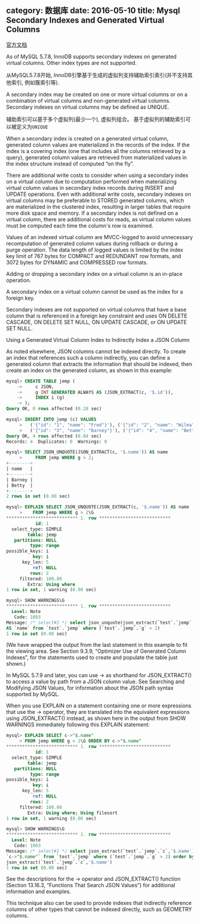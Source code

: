 category: 数据库
date: 2016-05-10
title: Mysql Secondary Indexes and Generated Virtual Columns
---
[官方文档](http://dev.mysql.com/doc/refman/5.7/en/create-table-secondary-indexes-virtual-columns.html)

As of MySQL 5.7.8, InnoDB supports secondary indexes on generated virtual columns. Other index types are not supported.

从MySQL5.7.8开始, InnoDB引擎基于生成的虚拟列支持辅助索引索引(并不支持其他索引, 例如簇索引等). 

A secondary index may be created on one or more virtual columns or on a combination of virtual columns and non-generated virtual columns. Secondary indexes on virtual columns may be defined as UNIQUE.

辅助索引可以基于多个虚拟列(最少一个), 虚拟列组合。 基于虚拟列的辅助索引可以被定义为`UNIQUE`

When a secondary index is created on a generated virtual column, generated column values are materialized in the records of the index. If the index is a covering index (one that includes all the columns retrieved by a query), generated column values are retrieved from materialized values in the index structure instead of computed “on the fly”.

There are additional write costs to consider when using a secondary index on a virtual column due to computation performed when materializing virtual column values in secondary index records during INSERT and UPDATE operations. Even with additional write costs, secondary indexes on virtual columns may be preferable to STORED generated columns, which are materialized in the clustered index, resulting in larger tables that require more disk space and memory. If a secondary index is not defined on a virtual column, there are additional costs for reads, as virtual column values must be computed each time the column's row is examined.

Values of an indexed virtual column are MVCC-logged to avoid unnecessary recomputation of generated column values during rollback or during a purge operation. The data length of logged values is limited by the index key limit of 767 bytes for COMPACT and REDUNDANT row formats, and 3072 bytes for DYNAMIC and COMPRESSED row formats.

Adding or dropping a secondary index on a virtual column is an in-place operation.

A secondary index on a virtual column cannot be used as the index for a foreign key.

Secondary indexes are not supported on virtual columns that have a base column that is referenced in a foreign key constraint and uses ON DELETE CASCADE, ON DELETE SET NULL, ON UPDATE CASCADE, or ON UPDATE SET NULL.

Using a Generated Virtual Column Index to Indirectly Index a JSON Column

As noted elsewhere, JSON columns cannot be indexed directly. To create an index that references such a column indirectly, you can define a generated column that extracts the information that should be indexed, then create an index on the generated column, as shown in this example:
```sql
mysql> CREATE TABLE jemp (
    ->     c JSON,
    ->     g INT GENERATED ALWAYS AS (JSON_EXTRACT(c, '$.id')),
    ->     INDEX i (g)
    -> );
Query OK, 0 rows affected (0.28 sec)

mysql> INSERT INTO jemp (c) VALUES 
     >   ('{"id": "1", "name": "Fred"}'), ('{"id": "2", "name": "Wilma"}'), 
     >   ('{"id": "3", "name": "Barney"}'), ('{"id": "4", "name": "Betty"}');
Query OK, 4 rows affected (0.04 sec)
Records: 4  Duplicates: 0  Warnings: 0

mysql> SELECT JSON_UNQUOTE(JSON_EXTRACT(c, '$.name')) AS name
     >     FROM jemp WHERE g > 2;
+--------+
| name   |
+--------+
| Barney |
| Betty  |
+--------+
2 rows in set (0.00 sec)

mysql> EXPLAIN SELECT JSON_UNQUOTE(JSON_EXTRACT(c, '$.name')) AS name
     >    FROM jemp WHERE g > 2\G
*************************** 1. row ***************************
           id: 1
  select_type: SIMPLE
        table: jemp
   partitions: NULL
         type: range
possible_keys: i
          key: i
      key_len: 5
          ref: NULL
         rows: 2
     filtered: 100.00
        Extra: Using where
1 row in set, 1 warning (0.00 sec)

mysql> SHOW WARNINGS\G
*************************** 1. row ***************************
  Level: Note
   Code: 1003
Message: /* select#1 */ select json_unquote(json_extract(`test`.`jemp`.`c`,'$.name')) 
AS `name` from `test`.`jemp` where (`test`.`jemp`.`g` > 2)
1 row in set (0.00 sec)
```
(We have wrapped the output from the last statement in this example to fit the viewing area. See Section 9.3.9, “Optimizer Use of Generated Column Indexes”, for the statements used to create and populate the table just shown.)

In MySQL 5.7.9 and later, you can use -> as shorthand for JSON_EXTRACT() to access a value by path from a JSON column value. See Searching and Modifying JSON Values, for information about the JSON path syntax supported by MySQL.

When you use EXPLAIN on a statement containing one or more expressions that use the -> operator, they are translated into the equivalent expressions using JSON_EXTRACT() instead, as shown here in the output from SHOW WARNINGS immediately following this EXPLAIN statement:
```sql
mysql> EXPLAIN SELECT c->"$.name" 
     > FROM jemp WHERE g > 2\G ORDER BY c->"$.name"
*************************** 1. row ***************************
           id: 1
  select_type: SIMPLE
        table: jemp
   partitions: NULL
         type: range
possible_keys: i
          key: i
      key_len: 5
          ref: NULL
         rows: 2
     filtered: 100.00
        Extra: Using where; Using filesort
1 row in set, 1 warning (0.00 sec)

mysql> SHOW WARNINGS\G
*************************** 1. row ***************************
  Level: Note
   Code: 1003
Message: /* select#1 */ select json_extract(`test`.`jemp`.`c`,'$.name') AS
`c->"$.name"` from `test`.`jemp` where (`test`.`jemp`.`g` > 2) order by
json_extract(`test`.`jemp`.`c`,'$.name')  
1 row in set (0.00 sec)
```
See the descriptions for the -> operator and JSON_EXTRACT() function (Section 13.16.3, “Functions That Search JSON Values”) for additional information and examples.

This technique also can be used to provide indexes that indirectly reference columns of other types that cannot be indexed directly, such as GEOMETRY columns.
